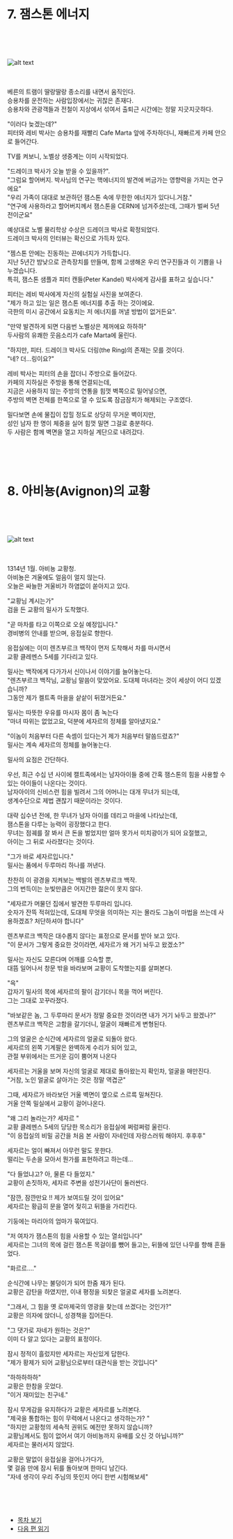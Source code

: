 # 7. 잼스톤 에너지 <br>
<br><br><br>

![alt text](/01_gemston/images/ch-01-03-Bern.png)
<br><br><br>

베른의 트램이 딸랑딸랑 종소리를 내면서 움직인다. <br>
승용차를 운전하는 사람입장에서는 귀찮은 존재다.  <br>
승용차와 관광객들과 전철이 지상에서 섞여서 출퇴근 시간에는 정말 지긋지긋하다.  <br>

"이러다 늦겠는데?" <br>
피터와 레비 박사는 승용차를 재빨리 Cafe Marta 앞에 주차하더니, 재빠르게 카페 안으로 들어간다. <br>

TV를 켜보니, 노벨상 생중계는 이미 시작되었다.  <br>

"드레이크 박사가 오늘 받을 수 있을까?".<br>
"그럼요 할어버지. 박사님의 연구는 핵에너지의 발견에 버금가는 영향력을 가지는 연구에요" <br>
"우리 가족이 대대로 보관하던 잼스톤 속에 무한한 에너지가 있다니.거참." <br>
"연구에 사용하라고 할어버지께서 잼스톤을 CERN에 넘겨주셨는데, 그때가 벌써 5년 전이군요" <br>

예상대로 노벨 물리학상 수상은 드레이크 박사로 확정되었다. <br>
드레이크 박사의 인터뷰는 확신으로 가득차 있다.  <br>

"젬스톤 안에는 진동하는 끈에너지가 가득합니다. <br>
지난 5년간 밤낮으로 관측장치를 만들며, 함께 고생해온 우리 연구진들과 이 기쁨을 나누겠습니다. <br>
특히, 잼스톤 샘플과  피터 캔들(Peter Kandel) 박사에게 감사를 표하고 싶습니다." <br>

피터는 레비 박사에게 자신의 실험실 사진을 보여준다.  <br>
"제가 하고 있는 일은 잼스톤 에너지를 추출 하는 것이에요. <br>
극한의 미시 공간에서 요동치는 저 에너지를 꺼낼 방법이 없거든요".<br>

"만약 발견하게 되면 다음번 노벨상은 제꺼에요 하하하"  <br>
두사람의 유쾌한 웃음소리가 cafe Marta에 울린다.  <br>

"하지만, 피터. 드레이크 박사도 더링(the Ring)의 존재는 모를 것이다. <br>
"네? 더...링이요?" <br>

레비 박사는 피터의 손을 잡더니 주방으로 들어갔다. <br>
카페의 지하실은 주방을 통해 연결되는데, <br>
지금은 사용하지 않는 주방의 연통을 힘껏 벽쪽으로 밀어넣으면, <br>
주방의 벽면 전체를 한쪽으로 열 수 있도록 잠금잠치가 해제되는 구조였다. <br>

밀다보면 손에 물집이 잡힐 정도로 상당히 무거운 벽이지만,<br> 
성인 남자 한 명이 체중을 실어 힘껏 밀면 그걸로 충분하다. <br>
두 사람은 함께 벽면을 열고 지하실 계단으로 내려갔다. <br>

<br><br><br>

# 8. 아비뇽(Avignon)의 교황 <br>
<br><br><br>

![alt text](/01_gemston/images/ch-01-03-Agvignon.webp)
<br><br><br>

1314년 1월. 아비뇽 교황청.<br>
아비뇽은 겨울에도 얼음이 얼지 않는다. <br>
오늘은 싸늘한 겨울비가 하염없이 쏟아지고 있다. <br>

"교황님 계시는가"<br>
검을 든 교황의 밀사가 도착했다.<br>

"곧 마차를 타고 이쪽으로 오실 예정입니다."<br>
경비병의 안내를 받으며, 응접실로 향한다.<br>

응접실에는 이미 렌츠부르크 백작이 먼저 도착해서 차를 마시면서<br>
교황 클레멘스 5세를 기다리고 있다.<br>

밀사는 백작에게 다가가서 신이나서 이야기를 늘어놓는다. <br>
"렌츠부르크 백작님, 교황님 말씀이 맞았어요. 도대체 마녀라는 것이 세상이 어디 있겠습니까? <br>
그동안 제가 켈트족 마을을 샅샅이 뒤졌거든요."<br>

밀사는 따뜻한 우유를 마시자 몸이 좀 녹는다<br>
"마녀 따위는 없었고요, 덕분에 세자르의 정체를 알아냈지요." <br>

"이놈이 처음부터 다른 속셈이 있다는거 제가 처음부터 말씀드렸죠?"<br>
밀사는 계속 세자르의 정체를 늘어놓는다.<br>

밀사의 요점은 간단하다.<br>

우선, 최근 수십 년 사이에 캘트족에서는 남자아이들 중에 간혹 잼스톤의 힘을 사용할 수 있는 아이들이 나온다는 것이다. <br>
남자아이의 신비스런 힘을 빌려서 그의 어머니는 대개 무녀가 되는데, <br>
생계수단으로 제법 괜찮기 때문이라는 것이다.<br>

대략 십수년 전에, 한 무녀가 남자 아이를 데리고 마을에 나타났는데, <br>
잼스톤을 다루는 능력이 굉장했다고 한다. <br>
무녀는 점궤를 잘 봐서 큰 돈을 벌었지만 얼마 못가서 미치광이가 되어 요절했고, <br>
아이는 그 뒤로 사라졌다는 것이다.<br>

"그가 바로 세자르입니다." <br>
밀사는 품에서 두루마리 하나를 꺼낸다. <br>

찬찬히 이 광경을 지켜보는 백발의 렌츠부르크 백작.<br>
그의 번득이는 눈빛만큼은 어지간한 젊은이 못지 않다.<br>

"세자르가 머물던 집에서 발견한 두루마리 입니다. <br>
숫자가 잔뜩 적혀있는데, 도대체 무엇을 의미하는 지는 몰라도 그놈이 마법을 쓰는데 사용하겠죠? 처단하셔야 합니다"  <br>

렌츠부르크 백작은 대수롭지 않다는 표정으로 문서를 받아 보고 있다. <br>
"이 문서가 그렇게 중요한 것이라면, 세자르가 왜 거기 놔두고 왔겠소?" <br>

밀사는 자신도 모른다며 어깨를 으슥할 뿐, <br>
대뜸 일어나서 창문 밖을 바라보며 교황이 도착했는지를 살펴본다. <br>

"윽" <br>
갑자기 밀사의 목에 세자르의 팔이 감기더니 목을 꺽어 버린다.  <br>
그는 그대로 꼬꾸라졌다. <br>

"바보같은 놈, 그 두루마리 문서가 정말 중요한 것이라면 내가 거기 놔두고 왔겠나?" <br>
렌츠부르크 백작은 고함을 갈기더니, 얼굴이 재빠르게 변형된다. <br>

그의 얼굴은 순식간에 세자르의 얼굴로 되돌아 왔다. <br>
세자르의 왼쪽 기계팔은 완벽하게 수리가 되어 있고, <br>
관절 부위에서는 뜨거운 김이 뿜어져 나온다<br>

세자르는 거울을 보며 자신의 얼굴로 제대로 돌아왔는지 확인차, 얼굴을 매만진다. <br>
"거참, 노인 얼굴로 살아가는 것은 정말 역겹군" <br>

그때, 세자르가 바라보던 거울 벽면이 옆으로 스르륵 밀쳐진다. <br>
거울 안쪽 밀실에서 교황이 걸어나온다. <br>

"왜 그리 놀라는가? 세자르 " <br>
교황 클레멘스 5세의 당당한 목소리가 응접실에 쩌렁쩌렁 울린다. <br>
"이 응접실의 비밀 공간을 처음 본 사람이 자네인데 자랑스러워 해야지. 후후후" <br>

세자르는 얼이 빠져서 아무런 말도 못한다. <br>
떨리는 두손을 모아서 뭔가를 표현하려고 하는데... <br>

"다 들었냐고? 아, 물론 다 들었지." <br>
교황이 손짓하자, 세자르 주변을 성전기사단이 둘러싼다. <br>

"잠깐, 잠깐만요 !! 제가 보여드릴 것이 있어요" <br>
세자르는 황급히 문을 열어 젖히고 뒤뜰을 가리킨다. <br>

기둥에는 마리아의 엄마가 묶여있다. <br>

"저 여자가 잼스톤의 힘을 사용할 수 있는 열쇠입니다" <br>
세자르는 그녀의 목에 걸린 잼스톤 목걸이를 뺐어 들고는, 뒤뜰에 있던 나무를 향해 흔들었다. <br>

"화르르...." <br>

순식간에 나무는 불덩이가 되어 한줌 재가 된다. <br>
교황은 감탄을 하였지만, 이내 평정을 되찾은 얼굴로 세자를 노려본다. <br>

"그래서, 그 힘을 옛 로마제국의 영광을 찾는데 쓰겠다는 것인가?" <br>
교황은 의자에 앉더니, 성경책을 집어든다. <br>

"그 댓가로 자네가 원하는 것은?" <br>
이미 다 알고 있다는 교황의 표정이다. <br>

잠시 정적이 흘렀지만 세자르는 자신있게 답한다. <br>
"제가 황제가 되어 교황님으로부터 대관식을 받는 것입니다" <br>

"하하하하하" <br>
교황은 한참을 웃었다. <br>
"이거 재미있는 친구네." <br>

잠시 무게감을 유지하다가 교황은 세자르를 노려본다. <br>
"제국을 통합하는 힘이 무력에서 나온다고 생각하는가? " <br>
"하지만 교황청의 세속적 권위도 예전만 못하지 않습니까? <br>
교황님께서도 힘이 없어서 여기 아비뇽까지 유배를 오신 것 아닙니까?" <br>
세자르는 물러서지 않았다. <br>

교황은 말없이 응접실을 걸어나가다가, <br> 
몇 걸음 만에 잠시 뒤를 돌아보며 한마디 남긴다. <br>
"자네 생각이 우리 주님의 뜻인지 어디 한번 시험해보세" <br>


<br><br><br>

* [목차 보기](content_kr.md) <br>
* [다음 편 읽기](/01_gemston/KR/1-03_(KR)Avignon_2.md)